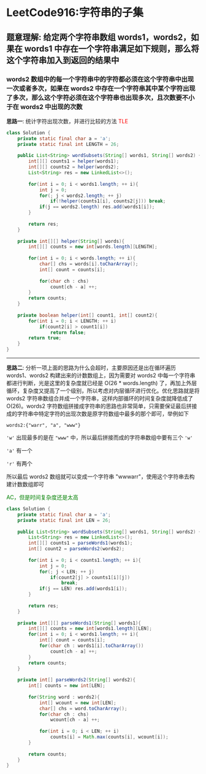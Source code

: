 # LeetCode916:字符串的子集

## 题意理解: 给定两个字符串数组 words1，words2，如果在 words1 中存在一个字符串满足如下规则，那么将这个字符串加入到返回的结果中

### words2 数组中的每一个字符串中的字符都必须在这个字符串中出现一次或者多次，如果在 words2 中存在一个字符串其中某个字符出现了多次，那么这个字符必须在这个字符串也出现多次，且次数要不小于在 words2 中出现的次数

**思路一**: 统计字符出现次数，并进行比较的方法 <font color="red">TLE</font>

```java
class Solution {
    private static final char a = 'a';
    private static final int LENGTH = 26;
    
    public List<String> wordSubsets(String[] words1, String[] words2) {
        int[][] counts1 = helper(words1);
        int[][] counts2 = helper(words2);
        List<String> res = new LinkedList<>();
        
        for(int i = 0; i < words1.length; ++ i){
            int j = 0;
            for(; j < words2.length; ++ j)
                if(!helper(counts1[i], counts2[j])) break;
            if(j == words2.length) res.add(words1[i]);
        }
        
        return res;
    }
    
    private int[][] helper(String[] words){
        int[][] counts = new int[words.length][LENGTH];
        
        for(int i = 0; i < words.length; ++ i){
            char[] chs = words[i].toCharArray();
            int[] count = counts[i];
            
            for(char ch : chs)
                count[ch - a] ++;
        }
        return counts;
    }
    
    private boolean helper(int[] count1, int[] count2){
        for(int i = 0; i < LENGTH; ++ i)
            if(count2[i] > count1[i])
                return false;
        return true;
    }
}
```

---

**思路二**: 分析一项上面的思路为什么会超时，主要原因还是出在循环遍历 words1、words2 构建出来的计数数组上，因为需要对 words2 中每一个字符串都进行判断，光是这里的复杂度就已经是 O(26 * words.length) 了，再加上外层循环，复杂度又提高了一个级别，所以考虑对内层循环进行优化。优化思路就是将 words2 字符串数组合并成一个字符串，这样内部循环的时间复杂度就降低成了 O(26)。words2 字符数组拼接成字符串的思路也非常简单，只需要保证最后拼接成的字符串中特定字符的出现次数是原字符数组中最多的那个即可，举例如下

`words2:{"warr", "a", "www"}`

`'w'` 出现最多的是在 `"www"` 中，所以最后拼接而成的字符串数组中要有三个 `'w'`

`'a'` 有一个

`'r'` 有两个

所以最后 words2 数组就可以变成一个字符串 "wwwarr"，使用这个字符串去构建计数数组即可

<font color="green">AC，但是时间复杂度还是太高</font>

```java
class Solution {
    private static final char a = 'a';
    private static final int LEN = 26;
    
    public List<String> wordSubsets(String[] words1, String[] words2) {
        List<String> res = new LinkedList<>();
        int[][] counts1 = parseWords1(words1);
        int[] count2 = parseWords2(words2);
        
        for(int i = 0; i < counts1.length; ++ i){
            int j = 0;
            for(; j < LEN; ++ j)
                if(count2[j] > counts1[i][j])
                    break;
            if(j == LEN) res.add(words1[i]);
        }
                
        return res;
    }
    
    private int[][] parseWords1(String[] words1){
        int[][] counts = new int[words1.length][LEN];
        for(int i = 0; i < words1.length; ++ i){
            int[] count = counts[i];
            for(char ch : words1[i].toCharArray())
                count[ch - a] ++;
        }
        return counts;
    }
    
    private int[] parseWords2(String[] words2){
        int[] counts = new int[LEN];
    
        for(String word : words2){
            int[] wcount = new int[LEN];
            char[] chs = word.toCharArray();
            for(char ch : chs)
                wcount[ch - a] ++;
            
            for(int i = 0; i < LEN; ++ i)
                counts[i] = Math.max(counts[i], wcount[i]);
        }
        
        return counts;
    }
}
```
